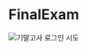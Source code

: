 # FinalExam

![기말고사 로그인 시도](https://user-images.githubusercontent.com/70988772/101234253-fed79100-3700-11eb-99f9-027bdece323c.png)


